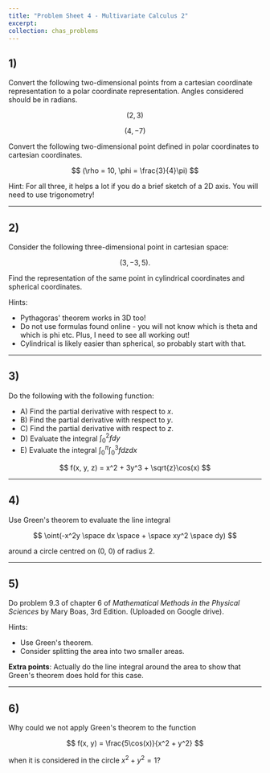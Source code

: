 ```yaml
---
title: "Problem Sheet 4 - Multivariate Calculus 2"
excerpt: 
collection: chas_problems
---
```


## 1)
Convert the following two-dimensional points from a cartesian coordinate representation to a polar coordinate representation. Angles considered should be in radians.

$$
(2, 3)
$$

$$
(4, -7)
$$

Convert the following two-dimensional point defined in polar coordinates to cartesian coordinates.

$$
(\rho = 10, \phi = \frac{3}{4}\pi)
$$

Hint: For all three, it helps a lot if you do a brief sketch of a 2D axis. You will need to use trigonometry!

---
## 2)

Consider the following three-dimensional point in cartesian space:

$$
(3, -3, 5).
$$

Find the representation of the same point in cylindrical coordinates and spherical coordinates.

Hints:
- Pythagoras' theorem works in 3D too!
- Do not use formulas found online - you will not know which is theta and which is phi etc. Plus, I need to see all working out!
- Cylindrical is likely easier than spherical, so probably start with that.

---
## 3)

Do the following with the following function:
- A) Find the partial derivative with respect to $x$.
- B) Find the partial derivative with respect to $y$.
- C) Find the partial derivative with respect to $z$.
- D) Evaluate the integral $\int_0^2 f dy$
- E) Evaluate the integral $\int_0^\pi \int_0^3 f dz dx$

$$
f(x, y, z) = x^2 + 3y^3 + \sqrt{z}\cos(x)
$$

---
## 4)

Use Green's theorem to evaluate the line integral

$$
\oint(-x^2y \space dx \space + \space xy^2 \space dy)
$$

around a circle centred on (0, 0) of radius 2.


---
## 5)
Do problem 9.3 of chapter 6 of *Mathematical Methods in the Physical Sciences* by Mary Boas, 3rd Edition. (Uploaded on Google drive).

Hints:
- Use Green's theorem.
- Consider splitting the area into two smaller areas.
  
**Extra points**:
Actually do the line integral around the area to show that Green's theorem does hold for this case.

---
## 6)

Why could we not apply Green's theorem to the function

$$
f(x, y) = \frac{5\cos(x)}{x^2 + y^2}
$$

when it is considered in the circle $x^2 + y^2 = 1$?